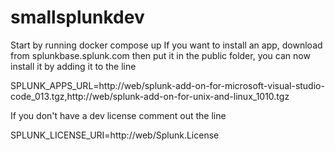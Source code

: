 # smallsplunkdev

Start by running docker compose up
If you want to install an app, download from splunkbase.splunk.com
then put it in the public folder, you can now install it by adding it to the line 

SPLUNK_APPS_URL=http://web/splunk-add-on-for-microsoft-visual-studio-code_013.tgz,http://web/splunk-add-on-for-unix-and-linux_1010.tgz

If you don't have a dev license comment out the line

SPLUNK_LICENSE_URI=http://web/Splunk.License

